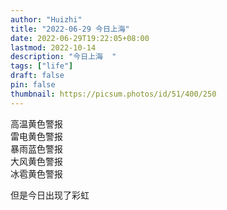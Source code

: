 ```yaml
---
author: "Huizhi"
title: "2022-06-29 今日上海"
date: 2022-06-29T19:22:05+08:00  
lastmod: 2022-10-14
description: "今日上海  "
tags: ["life"]
draft: false
pin: false
thumbnail: https://picsum.photos/id/51/400/250
---
```





高温黄色警报      
雷电黄色警报      
暴雨蓝色警报    
大风黄色警报    
冰雹黄色警报    

但是今日出现了彩虹  
